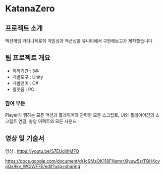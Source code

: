 # KatanaZero

## 프로젝트 소개
액션게임 카타나제로의 게임성과 액션성을 유니티에서 구현해보고자 제작했습니다

## 팀 프로젝트 개요
- 제작기간 : 3주
- 개발도구 : Unity
- 개발언어 : C#
- 플랫폼 : PC

### 참여 부분
Player가 행하는 모든 액션과 플레이어와 관련한 모든 스크립트,
UI와 플레이어간의 스크립트 연결, 총알 이펙트와 모든 사운드

## 영상 및 기술서
영상 : https://youtu.be/S7EUdjjhM7Q

https://docs.google.com/document/d/1cSMsOK118FNsmrrXlyuw5srTQHKcvqQxRkv_WCjWF7E/edit?usp=sharing
